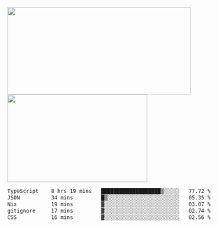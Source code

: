 <a href="https://github.com/anuraghazra/github-readme-stats">
  <img height=200 width=420 align="center" src="https://github-readme-stats.vercel.app/api?username=airRnot1106&hide_title=true&show_icons=true&rank_icon=github" />
</a>
<a href="https://github.com/anuraghazra/convoychat">
  <img height=200 width=320 align="center" src="https://github-readme-stats.vercel.app/api/top-langs/?username=airRnot1106&hide_title=true&layout=compact&hide=html,css" />
</a>

<!--START_SECTION:waka-->

```txt
TypeScript    8 hrs 19 mins   ███████████████████▒░░░░░   77.72 %
JSON          34 mins         █▒░░░░░░░░░░░░░░░░░░░░░░░   05.35 %
Nix           19 mins         ▓░░░░░░░░░░░░░░░░░░░░░░░░   03.07 %
gitignore     17 mins         ▓░░░░░░░░░░░░░░░░░░░░░░░░   02.74 %
CSS           16 mins         ▓░░░░░░░░░░░░░░░░░░░░░░░░   02.56 %
```

<!--END_SECTION:waka-->
